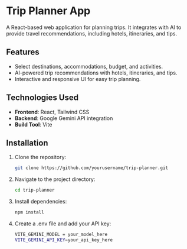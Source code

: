 # Trip Planner App

A React-based web application for planning trips. It integrates with AI to provide travel recommendations, including hotels, itineraries, and tips.

## Features

- Select destinations, accommodations, budget, and activities.
- AI-powered trip recommendations with hotels, itineraries, and tips.
- Interactive and responsive UI for easy trip planning.

## Technologies Used

- **Frontend**: React, Tailwind CSS
- **Backend**: Google Gemini API integration
- **Build Tool**: Vite

## Installation

1. Clone the repository:

   ```bash
   git clone https://github.com/yourusername/trip-planner.git
   ```

2. Navigate to the project directory:

   ```bash
   cd trip-planner
   ```

3. Install dependencies:
   ```bash
   npm install
   ```
4. Create a .env file and add your API key:
   ```bash
   VITE_GEMINI_MODEL = your_model_here
   VITE_GEMINI_API_KEY=your_api_key_here
   ```
